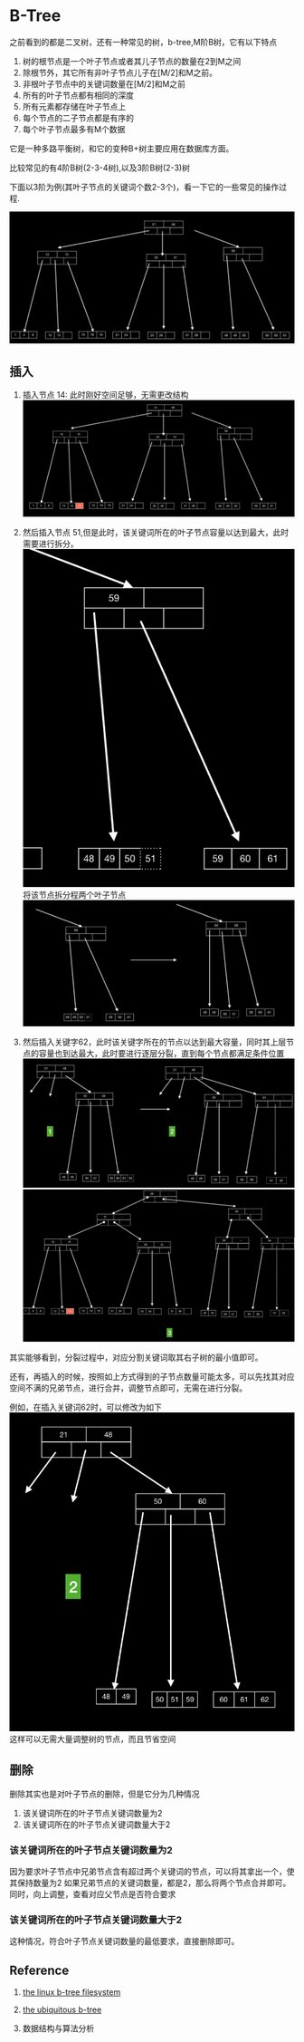 # B-Tree 

之前看到的都是二叉树，还有一种常见的树，b-tree,M阶B树，它有以下特点

1. 树的根节点是一个叶子节点或者其儿子节点的数量在2到M之间
2. 除根节外，其它所有非叶子节点儿子在[M/2]和M之前。
3. 非根叶子节点中的关键词数量在[M/2]和M之前
4. 所有的叶子节点都有相同的深度
5. 所有元素都存储在叶子节点上
6. 每个节点的二子节点都是有序的
7. 每个叶子节点最多有M个数据


   
它是一种多路平衡树，和它的变种B+树主要应用在数据库方面。

比较常见的有4阶B树(2-3-4树),以及3阶B树(2-3)树

下面以3阶为例(其叶子节点的关键词个数2-3个)，看一下它的一些常见的操作过程.

![](https://raw.githubusercontent.com/hsjfans/git_resource/master/20190425075540.png)


## 插入

1. 插入节点 14: 此时刚好空间足够，无需更改结构
   ![](https://raw.githubusercontent.com/hsjfans/git_resource/master/20190425075813.png)

2. 然后插入节点 51,但是此时，该关键词所在的叶子节点容量以达到最大，此时需要进行拆分。
![](https://raw.githubusercontent.com/hsjfans/git_resource/master/20190425080812.png)
将该节点拆分程两个叶子节点
![](https://raw.githubusercontent.com/hsjfans/git_resource/master/20190425081112.png)

3. 然后插入关键字62，此时该关键字所在的节点以达到最大容量，同时其上层节点的容量也到达最大，此时要进行逐层分裂，直到每个节点都满足条件位置
![](https://raw.githubusercontent.com/hsjfans/git_resource/master/20190425083950.png)
![](https://raw.githubusercontent.com/hsjfans/git_resource/master/20190425084543.png)


其实能够看到，分裂过程中，对应分割关键词取其右子树的最小值即可。

还有，再插入的时候，按照如上方式得到的子节点数量可能太多，可以先找其对应空间不满的兄弟节点，进行合并，调整节点即可，无需在进行分裂。

例如，在插入关键词62时，可以修改为如下
![](https://raw.githubusercontent.com/hsjfans/git_resource/master/20190425085151.png)
这样可以无需大量调整树的节点，而且节省空间

## 删除

删除其实也是对叶子节点的删除，但是它分为几种情况
1. 该关键词所在的叶子节点关键词数量为2
2. 该关键词所在的叶子节点关键词数量大于2
   
### 该关键词所在的叶子节点关键词数量为2

因为要求叶子节点中兄弟节点含有超过两个关键词的节点，可以将其拿出一个，使其保持数量为2
如果兄弟节点的关键词数量，都是2，那么将两个节点合并即可。
同时，向上调整，查看对应父节点是否符合要求


### 该关键词所在的叶子节点关键词数量大于2

这种情况，符合叶子节点关键词数量的最低要求，直接删除即可。

## Reference

1. [the linux b-tree filesystem](https://domino.research.ibm.com/library/cyberdig.nsf/papers/6E1C5B6A1B6EDD9885257A38006B6130/$File/rj10501.pdf)
2. [the ubiquitous b-tree](http://people.cs.aau.dk/~simas/aalg06/UbiquitBtree.pdf)

3. 数据结构与算法分析
